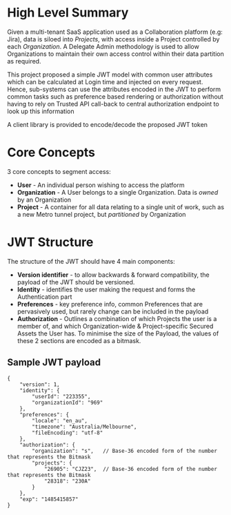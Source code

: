 # High Level Summary

Given a multi-tenant SaaS application used as a Collaboration platform (e.g: Jira), data is siloed into _Projects_, with access inside a Project controlled by each _Organization_. A Delegate Admin methodology is used to allow Organizations to maintain their own access control within their data partition as required.

This project proposed a simple JWT model with common user attributes which can be calculated at Login time and injected on every request. Hence, sub-systems can use the attributes encoded in the JWT to perform common tasks such as preference based rendering or authorization without having to rely on Trusted API call-back to central authorization endpoint to look up this information 

A client library is provided to encode/decode the proposed JWT token  

# Core Concepts

3 core concepts to segment access:

* **User** - An individual person wishing to access the platform
* **Organization** - A User belongs to a single Organization. Data is _owned_ by an Organization
* **Project** - A container for all data relating to a single unit of work, such as a new Metro tunnel project, but _partitioned_ by Organization

# JWT Structure

The structure of the JWT should have 4 main components:

* **Version identifier** - to allow backwards & forward compatibility, the payload of the JWT should be versioned.
* **Identity** - identifies the user making the request and forms the Authentication part
* **Preferences** - key preference info, common Preferences that are pervasively used, but rarely change can be included in the payload
* **Authorization** - Outlines a combination of which Projects the user is a member of, and which Organization-wide & Project-specific Secured Assets the User has.  To minimise the size of the Payload, the values of these 2 sections are encoded as a bitmask.

## Sample JWT payload 

    {
        "version": 1,               
        "identity": {                
            "userId": "223355",        
            "organizationId": "969"
        },
        "preferences": {
            "locale": "en_au",
            "timezone": "Australia/Melbourne",
            "fileEncoding": "utf-8"
        },
        "authorization": {
            "organization": "s",   // Base-36 encoded form of the number that represents the Bitmask 
            "projects": {
                "26905": "CJZ23",  // Base-36 encoded form of the number that represents the Bitmask 
                "28318": "230A"         
            }
        },
        "exp": "1485415857"
    }
